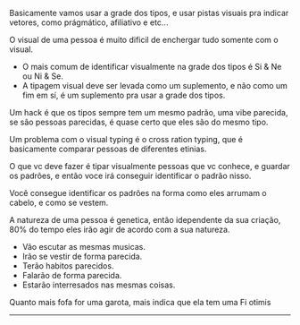 
Basicamente vamos usar a grade dos tipos, e usar pistas visuais pra indicar vetores, como prágmático, afiliativo e etc... 

O visual de uma pessoa é muito dificil de enchergar tudo somente com o visual. 

- O mais comum de identificar visualmente na grade dos tipos é Si & Ne ou Ni & Se. 
- A tipagem visual deve ser levada como um suplemento, e não como um fim em sí, é um suplemento pra usar a grade dos tipos. 

Um hack é que os tipos sempre tem um mesmo padrão, uma vibe parecida, se são pessoas parecidas, é quase certo que eles são do mesmo tipo. 

Um problema com o visual typing é o cross ration typing, que é basicamente comparar pessoas de diferentes etinias. 

O que vc deve fazer é tipar visualmente pessoas que vc conhece, e guardar os padrões, e então voce irá conseguir identificar o padrão nisso. 

Você consegue identificar os padrões na forma como eles arrumam o cabelo, e como se vestem. 

A natureza de uma pessoa é genetica, então idependente da sua criação, 80% do tempo eles irão agir de acordo com a sua natureza.
- Vão escutar as mesmas musicas.
- Irão se vestir de forma parecida. 
- Terão habitos parecidos.
- Falarão de forma parecida.  
- Estarão interresados nas mesmas coisas. 

Quanto mais fofa for uma garota, mais indica que ela tem uma Fi otimis

--- 

